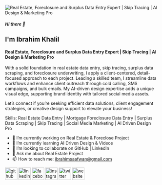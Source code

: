 ![Real Estate, Foreclosure and Surplus Data Entry Expert | Skip Tracing | AI Design & Marketing Pro](https://pbs.twimg.com/profile_banners/1853883879377313792/1731188974/1500x500)
##### Hi there 👋
## I'm Ibrahim Khalil
#### Real Estate, Foreclosure and Surplus Data Entry Expert | Skip Tracing | AI Design & Marketing Pro


With a solid foundation in real estate data entry, skip tracing, surplus data scraping, and foreclosure underwriting, I apply a client-centered, detail-focused approach to each project. Leading a skilled team, I streamline data workflows and enhance client outreach through cold calling, SMS campaigns, and bulk emails. My AI-driven design expertise adds a unique visual edge, supporting brand identity with tailored social media assets.

Let’s connect if you’re seeking efficient data solutions, client engagement strategies, or creative design support to elevate your business!

Skills: Real Estate Data Entry | Mortgage Foreclosure Data Entry | Surplus Data Scraping | Skip Tracing | Social Media Marketing | AI Driven Design Pro

- 🔭 I’m currently working on Real Estate & Foreclose Project 
- 🌱 I’m currently learning AI Driven Design & Videos 
- 👯 I’m looking to collaborate on GitHub | LinkedIn 
- 💬 Ask me about Real Estate Project 
- 📫 How to reach me: ibrahimsaafwan@gmail.com 


[<img src='https://cdn.jsdelivr.net/npm/simple-icons@3.0.1/icons/github.svg' alt='github' height='40'>](https://github.com/ibrahimsaafwan)  [<img src='https://cdn.jsdelivr.net/npm/simple-icons@3.0.1/icons/linkedin.svg' alt='linkedin' height='40'>](https://www.linkedin.com/in/ibrahimsaafwan/)  [<img src='https://cdn.jsdelivr.net/npm/simple-icons@3.0.1/icons/facebook.svg' alt='facebook' height='40'>](https://www.facebook.com/ibrahimsaafwaan)  [<img src='https://cdn.jsdelivr.net/npm/simple-icons@3.0.1/icons/instagram.svg' alt='instagram' height='40'>](https://www.instagram.com/ibrahimsaafwan/)  [<img src='https://cdn.jsdelivr.net/npm/simple-icons@3.0.1/icons/twitter.svg' alt='twitter' height='40'>](https://twitter.com/ibrahimsaafwaan)  [<img src='https://cdn.jsdelivr.net/npm/simple-icons@3.0.1/icons/icloud.svg' alt='website' height='40'>](https://about.me/ibrahimsaafwan)  

